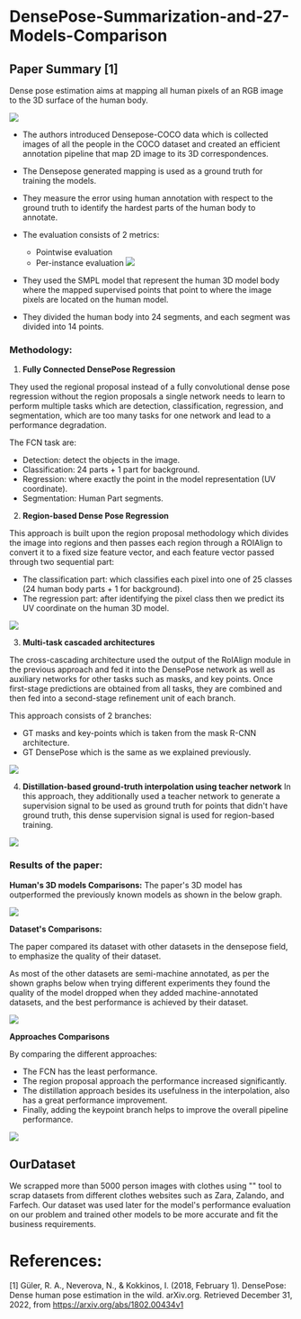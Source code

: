 # DensePose-Summarization-and-27-Models-Comparison

## Paper Summary [1]
Dense pose estimation aims at mapping all human pixels of an RGB image to the 3D surface of the human body.

![](/Image/Screenshot_1.png)

- The authors introduced Densepose-COCO data which is collected images of all the people in the COCO dataset and created an efficient annotation pipeline that map 2D image to its 3D correspondences.
- The Densepose generated mapping is used as a ground truth for training the models.
- They measure the error using human annotation with respect to the ground truth to identify the hardest parts of the human body to annotate.

- The evaluation consists of 2 metrics:
  - Pointwise evaluation
  - Per-instance evaluation
![](/Image/Screenshot_2.png)

- They used the SMPL model that represent the human 3D model body where the mapped 
supervised points that point to where the image pixels are located on the human model.

- They divided the human body into 24 segments, and each segment was divided into 14 points.


### **Methodology:**

1. **Fully Connected DensePose Regression**

They used the regional proposal instead of a fully convolutional dense pose regression without the region proposals a single network needs to learn to perform multiple tasks which are detection, classification, regression, and segmentation, which are too many tasks for one network and lead to a performance degradation.

The FCN task are:
- Detection: detect the objects in the image.
- Classification: 24 parts + 1 part for background.
- Regression: where exactly the point in the model representation (UV coordinate).
- Segmentation: Human Part segments.


2. **Region-based Dense Pose Regression**

This approach is built upon the region proposal methodology which divides the image into regions and then passes each region through a ROIAlign to convert it to a fixed size feature vector, and each feature vector passed through two sequential part:
- The classification part: which classifies each pixel into one of 25 classes (24 human body parts + 1 for background).
- The regression part: after identifying the pixel class then we predict its UV coordinate on the human 3D model.

![](/Image/Screenshot_3.png)

3. **Multi-task cascaded architectures**

The cross-cascading architecture used the output of the RoIAlign module in the previous approach and fed it into the DensePose network as well as auxiliary networks for other tasks such as masks, and key points. Once first-stage predictions are obtained from all tasks, they are combined and then fed into a second-stage refinement unit of each branch.

This approach consists of 2 branches:
- GT masks and key-points which is taken from the mask R-CNN architecture.
- GT DensePose which is the same as we explained previously.

![](/Image/Screenshot_4.png)

4. **Distillation-based ground-truth interpolation using teacher network**
In this approach, they additionally used a teacher network to generate a supervision signal to be used as ground truth for points that didn't have ground truth, this dense supervision signal is used for region-based training.

![](/Image/Screenshot_5.png)
 
### **Results of the paper:**

**Human's 3D models Comparisons:**
The paper's 3D model has outperformed the previously known models as shown in the below graph.

![](/Image/Screenshot_6.png)


**Dataset's Comparisons:**

The paper compared its dataset with other datasets in the densepose field, to emphasize the quality of their dataset.

As most of the other datasets are semi-machine annotated, as per the shown graphs below when trying different experiments they found the quality of the model dropped when they added machine-annotated datasets, and the best performance is achieved by their dataset.

![](/Image/Screenshot_7.png)

**Approaches Comparisons**

By comparing the different approaches: 
- The FCN has the least performance.
- The region proposal approach the performance increased significantly.
- The distillation approach besides its usefulness in the interpolation, also has a great performance improvement.
- Finally, adding the keypoint branch helps to improve the overall pipeline performance.

![](/Image/Screenshot_8.png)


## OurDataset
We scrapped more than 5000 person images with clothes using "" tool to scrap datasets from different clothes websites such as Zara, Zalando, and Farfech.
Our dataset was used later for the model's performance evaluation on our problem and trained other models to be more accurate and fit the business requirements.




# References:
[1] Güler, R. A., Neverova, N., &amp; Kokkinos, I. (2018, February 1). DensePose: Dense human pose estimation in the wild. arXiv.org. Retrieved December 31, 2022, from https://arxiv.org/abs/1802.00434v1 

